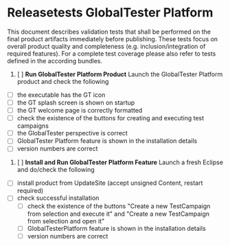 Releasetests GlobalTester Platform
=====================
This document describes validation tests that shall be performed on the final product artifacts immediately before publishing. These tests focus on overall product quality and completeness (e.g. inclusion/integration of required features). For a complete test coverage please also refer to tests defined in the according bundles.

1. [ ] __Run GlobalTester Platform Product__
Launch the GlobalTester Platform product and check the following
 - [ ] the executable has the GT icon
 - [ ] the GT splash screen is shown on startup
 - [ ] the GT welcome page is correctly formatted
 - [ ] check the existence of the buttons for creating and executing test campaigns
 - [ ] the GlobalTester perspective is correct
 - [ ] GlobalTester Platform feature is shown in the installation details
 - [ ] version numbers are correct

1. [ ] __Install and Run GlobalTester Platform Feature__ 
Launch a fresh Eclipse and do/check the following
 - [ ] install product from UpdateSite (accept unsigned Content, restart required)
 - [ ] check successful installation
     - [ ] check the existence of the buttons "Create a new TestCampaign from selection and execute it"
           and "Create a new TestCampaign from selection and open it"
     - [ ] GlobalTesterPlatform feature is shown in the installation details
     - [ ] version numbers are correct

<p style="page-break-after: always"/>
